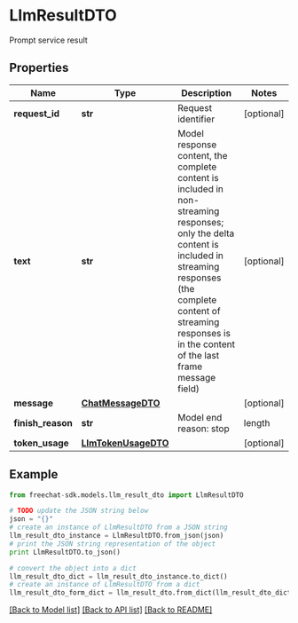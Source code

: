 # LlmResultDTO

Prompt service result

## Properties
Name | Type | Description | Notes
------------ | ------------- | ------------- | -------------
**request_id** | **str** | Request identifier | [optional] 
**text** | **str** | Model response content, the complete content is included in non-streaming responses; only the delta content is included in streaming responses (the complete content of streaming responses is in the content of the last frame message field) | [optional] 
**message** | [**ChatMessageDTO**](ChatMessageDTO.md) |  | [optional] 
**finish_reason** | **str** | Model end reason: stop | length | tool_execution | content_filter | [optional] 
**token_usage** | [**LlmTokenUsageDTO**](LlmTokenUsageDTO.md) |  | [optional] 

## Example

```python
from freechat-sdk.models.llm_result_dto import LlmResultDTO

# TODO update the JSON string below
json = "{}"
# create an instance of LlmResultDTO from a JSON string
llm_result_dto_instance = LlmResultDTO.from_json(json)
# print the JSON string representation of the object
print LlmResultDTO.to_json()

# convert the object into a dict
llm_result_dto_dict = llm_result_dto_instance.to_dict()
# create an instance of LlmResultDTO from a dict
llm_result_dto_form_dict = llm_result_dto.from_dict(llm_result_dto_dict)
```
[[Back to Model list]](../README.md#documentation-for-models) [[Back to API list]](../README.md#documentation-for-api-endpoints) [[Back to README]](../README.md)


